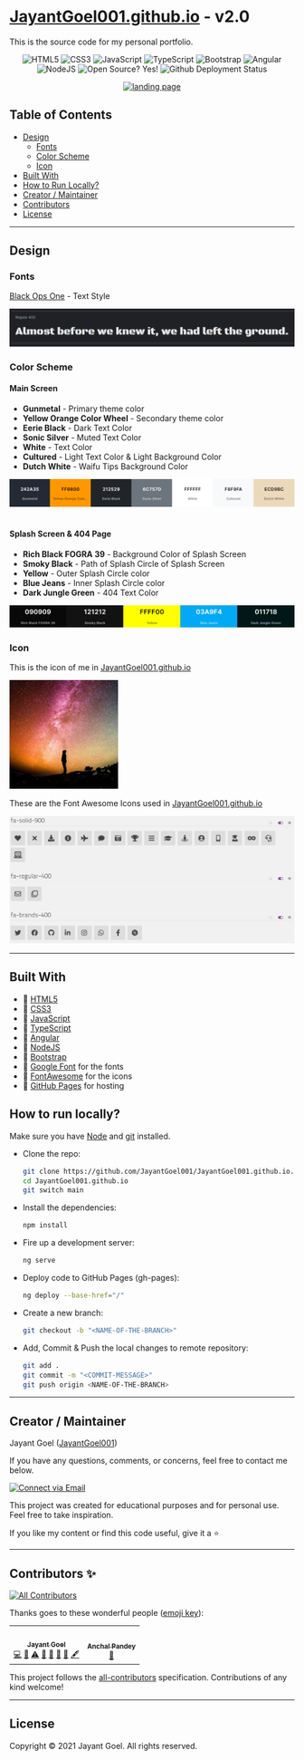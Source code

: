 # [JayantGoel001.github.io](https://JayantGoel001.github.io/) - v2.0

This is the source code for my personal portfolio.

<p align="center">
    <img alt="HTML5" src="https://img.shields.io/badge/-HTML5-E44D26?style=flat&logo=html5&logoColor=white"/>
    <img alt="CSS3" src="https://img.shields.io/badge/-CSS3-2965f1?style=flat&logo=css3&logoColor=white"/>
    <img alt="JavaScript" src="https://img.shields.io/badge/-JavaScript-F0DB4F?style=flat&logo=javascript&logoColor=white"/>
    <img alt="TypeScript" src="https://img.shields.io/badge/TypeScript-007ACC?style=flat&logo=typescript&logoColor=white"/>
    <img alt="Bootstrap" src="https://img.shields.io/badge/Bootstrap-563D7C?style=flat&logo=bootstrap&logoColor=white"/>
    <img alt="Angular" src="https://img.shields.io/badge/Angular-DD0031?style=flat&logo=angular&logoColor=white"/>
    <img alt="NodeJS" src="https://img.shields.io/badge/Node.js-339933?style=flat&logo=nodedotjs&logoColor=white"/>
    <img alt="Open Source? Yes!" src="https://badgen.net/badge/Open%20Source%20%3F/Yes%21/blue?icon=github"/>
    <img alt="Github Deployment Status" src="https://github.com/JayantGoel001/JayantGoel001.github.io/actions/workflows/pages/pages-build-deployment/badge.svg?branch=gh-pages"/>
</p>

<p align="center">
  <a href="https://JayantGoel001.github.io/">
    <img src="src/screenshots/screenshot.gif" width="700" alt="landing page"/>
  </a>
</p>

## Table of Contents

- [Design](#design)
    - [Fonts](#fonts)
    - [Color Scheme](#color-scheme)
    - [Icon](#icon)
- [Built With](#built-with)
- [How to Run Locally?](#how-to-run-locally)
- [Creator / Maintainer](#creator--maintainer)
- [Contributors](#contributors-)
- [License](#license)

---

## Design

### Fonts

[Black Ops One](https://fonts.google.com/specimen/Black+Ops+One) - Text Style

<img alt="Font Example Screenshot" src="src/screenshots/font.png">

### Color Scheme

#### Main Screen

- **Gunmetal** - Primary theme color
- **Yellow Orange Color Wheel** - Secondary theme color
- **Eerie Black** - Dark Text Color
- **Sonic Silver** - Muted Text Color
- **White** - Text Color
- **Cultured** - Light Text Color & Light Background Color
- **Dutch White** - Waifu Tips Background Color

<a href="https://coolors.co/242a35-ff9800-212529-6c757d-ffffff-f8f9fa-ecd9bc">
  <img alt="Color Palette Screenshot" src="src/screenshots/color-main.png"/>
</a>

<br/>
<br/>

#### Splash Screen & 404 Page

- **Rich Black FOGRA 39** - Background Color of Splash Screen
- **Smoky Black** - Path of Splash Circle of Splash Screen
- **Yellow** - Outer Splash Circle color
- **Blue Jeans** - Inner Splash Circle color
- **Dark Jungle Green** - 404 Text Color

<a href="https://coolors.co/090909-121212-ffff00-03a9f4-011718">
  <img alt="Color Palette Screenshot" src="src/screenshots/color-loader-404.png"/>
</a>

### Icon

This is the icon of me in [JayantGoel001.github.io](https://JayantGoel001.github.io)

<img alt="Me Icon" src="src/screenshots/icon.png" width="192">

These are the Font Awesome Icons used in [JayantGoel001.github.io](https://JayantGoel001.github.io)

<img alt="Font Awesome Icon" src="src/screenshots/font-awesome-icon.png">

---

## Built With

- 💙 [HTML5](https://www.w3schools.com/html/)
- 💜 [CSS3](https://www.w3schools.com/css/)
- 💙 [JavaScript](https://www.w3schools.com/js/DEFAULT.asp)
- 💜 [TypeScript](https://www.typescriptlang.org/)
- 💙 [Angular](https://angular.io/)
- 💜 [NodeJS](https://nodejs.org/)
- 💙 [Bootstrap](https://getbootstrap.com/)
- 💜 [Google Font](https://fonts.google.com/) for the fonts
- 💙 [FontAwesome](https://fontawesome.com/) for the icons
- 💜 [GitHub Pages](https://pages.github.com/) for hosting

## How to run locally?

  Make sure you have [Node](https://nodejs.org/en/) and [git](https://git-scm.com/) installed.

- Clone the repo:

  ```bash
  git clone https://github.com/JayantGoel001/JayantGoel001.github.io.git
  cd JayantGoel001.github.io
  git switch main
  ```

- Install the dependencies:

  ```bash
  npm install
  ```

- Fire up a development server:

  ```bash
  ng serve
  ```

- Deploy code to GitHub Pages (gh-pages):
  
  ```bash
  ng deploy --base-href="/"
  ```

- Create a new branch:

  ```bash
  git checkout -b "<NAME-OF-THE-BRANCH>"
  ```

- Add, Commit & Push the local changes to remote repository:

  ```bash
  git add .
  git commit -m "<COMMIT-MESSAGE>"
  git push origin <NAME-OF-THE-BRANCH>
  ```


---

## Creator / Maintainer

Jayant Goel ([JayantGoel001](https://github.com/JayantGoel001))

If you have any questions, comments, or concerns, feel free to contact me below.

<p align="left">
  <a href="mailto:jgoel92@gmail.com"> 
    <img alt="Connect via Email" src="https://img.shields.io/badge/Gmail-c14438?style=flat&logo=Gmail&logoColor=white" />
  </a>
</p>

This project was created for educational purposes and for personal use. Feel free to take inspiration.

If you like my content or find this code useful, give it a ⭐

---

## Contributors ✨

<!-- ALL-CONTRIBUTORS-BADGE:START - Do not remove or modify this section -->
[![All Contributors](https://img.shields.io/badge/all_contributors-2-orange.svg?style=flat-square)](#contributors-)
<!-- ALL-CONTRIBUTORS-BADGE:END -->

Thanks goes to these wonderful people ([emoji key](https://allcontributors.org/docs/en/emoji-key)):

<!-- ALL-CONTRIBUTORS-LIST:START - Do not remove or modify this section -->
<!-- prettier-ignore-start -->
<!-- markdownlint-disable -->
<table>
  <tr>
    <td align="center"><a href="https://JayantGoel001.github.io"><img src="https://avatars.githubusercontent.com/u/54479676?v=4?s=100" width="100px;" alt=""/><br /><sub><b>Jayant Goel</b></sub></a><br /><a href="https://github.com/JayantGoel001/JayantGoel001.github.io/commits?author=JayantGoel001" title="Code">💻</a> <a href="#ideas-JayantGoel001" title="Ideas, Planning, & Feedback">🤔</a> <a href="https://github.com/JayantGoel001/JayantGoel001.github.io/commits?author=JayantGoel001" title="Tests">⚠️</a> <a href="#maintenance-JayantGoel001" title="Maintenance">🚧</a> <a href="https://github.com/JayantGoel001/JayantGoel001.github.io/commits?author=JayantGoel001" title="Documentation">📖</a> <a href="#design-JayantGoel001" title="Design">🎨</a> <a href="https://github.com/JayantGoel001/JayantGoel001.github.io/pulls?q=is%3Apr+reviewed-by%3AJayantGoel001" title="Reviewed Pull Requests">👀</a> <a href="#content-JayantGoel001" title="Content">🖋</a></td>
    <td align="center"><a href="https://www.linkedin.com/in/anchal-p-908643b6/"><img src="https://avatars.githubusercontent.com/u/73632448?v=4?s=100" width="100px;" alt=""/><br /><sub><b>Anchal Pandey</b></sub></a><br /><a href="https://github.com/JayantGoel001/JayantGoel001.github.io/issues?q=author%3Acode1511" title="Bug reports">🐛</a></td>
  </tr>
</table>

<!-- markdownlint-restore -->
<!-- prettier-ignore-end -->

<!-- ALL-CONTRIBUTORS-LIST:END -->

This project follows the [all-contributors](https://github.com/all-contributors/all-contributors) specification. Contributions of any kind welcome!

---

## License

Copyright &copy; 2021 Jayant Goel. All rights reserved.
